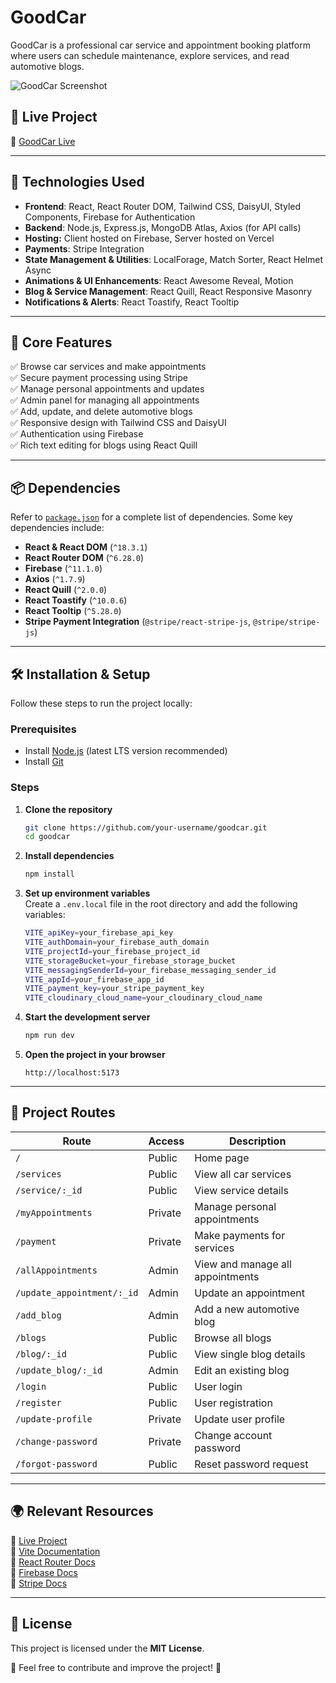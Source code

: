 # GoodCar

GoodCar is a professional car service and appointment booking platform where users can schedule maintenance, explore services, and read automotive blogs. 

![GoodCar Screenshot](https://i.ibb.co.com/HRM6nt9/project-Image1.jpg) 

## 🚀 Live Project  
🔗 [GoodCar Live](https://good-car-atiq.web.app/)  

---

## 📌 Technologies Used  
- **Frontend**: React, React Router DOM, Tailwind CSS, DaisyUI, Styled Components, Firebase for Authentication 
- **Backend**: Node.js, Express.js, MongoDB Atlas, Axios (for API calls) 
- **Hosting:** Client hosted on Firebase, Server hosted on Vercel  
- **Payments**: Stripe Integration  
- **State Management & Utilities**: LocalForage, Match Sorter, React Helmet Async  
- **Animations & UI Enhancements**: React Awesome Reveal, Motion  
- **Blog & Service Management**: React Quill, React Responsive Masonry  
- **Notifications & Alerts**: React Toastify, React Tooltip  

---

## 🌟 Core Features  
✅ Browse car services and make appointments  
✅ Secure payment processing using Stripe  
✅ Manage personal appointments and updates  
✅ Admin panel for managing all appointments  
✅ Add, update, and delete automotive blogs  
✅ Responsive design with Tailwind CSS and DaisyUI  
✅ Authentication using Firebase  
✅ Rich text editing for blogs using React Quill  

---

## 📦 Dependencies  
Refer to [`package.json`](package.json) for a complete list of dependencies. Some key dependencies include:  
- **React & React DOM** (`^18.3.1`)  
- **React Router DOM** (`^6.28.0`)  
- **Firebase** (`^11.1.0`)  
- **Axios** (`^1.7.9`)  
- **React Quill** (`^2.0.0`)  
- **React Toastify** (`^10.0.6`)  
- **React Tooltip** (`^5.28.0`)  
- **Stripe Payment Integration** (`@stripe/react-stripe-js`, `@stripe/stripe-js`)  

---

## 🛠️ Installation & Setup  

Follow these steps to run the project locally:  

### Prerequisites  
- Install [Node.js](https://nodejs.org/) (latest LTS version recommended)  
- Install [Git](https://git-scm.com/)  

### Steps  

1. **Clone the repository**  
   ```sh
   git clone https://github.com/your-username/goodcar.git
   cd goodcar
   ```

2. **Install dependencies**  
   ```sh
   npm install
   ```

3. **Set up environment variables**  
   Create a `.env.local` file in the root directory and add the following variables:  
   ```sh
   VITE_apiKey=your_firebase_api_key
   VITE_authDomain=your_firebase_auth_domain
   VITE_projectId=your_firebase_project_id
   VITE_storageBucket=your_firebase_storage_bucket
   VITE_messagingSenderId=your_firebase_messaging_sender_id
   VITE_appId=your_firebase_app_id
   VITE_payment_key=your_stripe_payment_key
   VITE_cloudinary_cloud_name=your_cloudinary_cloud_name
   ```

4. **Start the development server**  
   ```sh
   npm run dev
   ```

5. **Open the project in your browser**  
   ```
   http://localhost:5173
   ```

---

## 🔄 Project Routes  

| Route                  | Access  | Description                      |
|------------------------|---------|----------------------------------|
| `/`                   | Public  | Home page                         |
| `/services`           | Public  | View all car services             |
| `/service/:_id`       | Public  | View service details              |
| `/myAppointments`     | Private | Manage personal appointments      |
| `/payment`           | Private | Make payments for services        |
| `/allAppointments`    | Admin   | View and manage all appointments  |
| `/update_appointment/:_id` | Admin | Update an appointment       |
| `/add_blog`          | Admin   | Add a new automotive blog         |
| `/blogs`             | Public  | Browse all blogs                  |
| `/blog/:_id`         | Public  | View single blog details          |
| `/update_blog/:_id`  | Admin   | Edit an existing blog             |
| `/login`             | Public  | User login                        |
| `/register`          | Public  | User registration                 |
| `/update-profile`    | Private | Update user profile               |
| `/change-password`   | Private | Change account password           |
| `/forgot-password`   | Public  | Reset password request            |

---

## 🌍 Relevant Resources  
🔗 [Live Project](https://good-car-atiq.web.app/)  
📖 [Vite Documentation](https://vitejs.dev/)  
📖 [React Router Docs](https://reactrouter.com/)  
📖 [Firebase Docs](https://firebase.google.com/docs)  
📖 [Stripe Docs](https://stripe.com/docs)  

---

## 📜 License  
This project is licensed under the **MIT License**.  

🙌 Feel free to contribute and improve the project! 🚀
